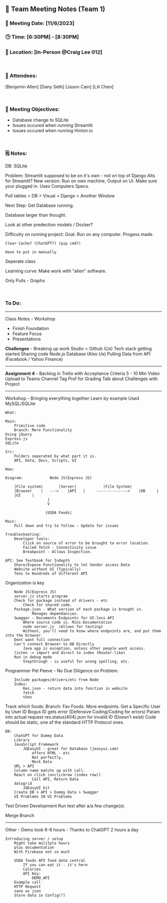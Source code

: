 ## 📝 Team Meeting Notes (Team 1)
### 📅 Meeting Date: [11/6/2023]
### 🕒 Time: [6:30PM] - [8:30PM]
### 📍 Location: [In-Person @Craig Lee 012]

<br>

### 📣 Attendees:
[Benjamin Allen]
[Dany Seth]
[Jason Cain]
[Lili Chen]

<br>

### 🎯 Meeting Objectives:
- Database change to SQLite
- Issues occured when running Streamlit
- Issues occured when running Hinton.io

<br>

### 🗒️ Notes:
DB: SQLite

Problem: Streamlit supposed to be on it's own - not on top of Django
	Alts for Streamlit?
		New version: Run on own machine, Output on UI. 
		Make sure your plugged in. Uses Computers Specs.

Pull tables > DB > Visual > Django > Another Window

Next Step: Get Database running.

Database larger than thought.

Look at other predection models / Docker?

Difficulty on running project:
	Goal: Run on any computer. Progess made.
	
	Clear Cache? (ChatGPT?) (pip cmd?)

	Have to put in manually

Seperate class

Learning curve: Make work with "alien" software.

Only Pulls - Graphs


<br>

### To Do:


-------------------------------------
Class Notes - Workshop

- Finish Foundation
- Feature Focus
- Presentations

**Challenges** -
	Breaking up work
	Studio > Github
	(Us) Tech stack getting started
		Sharing code
	Node.js Database
	(Also Us) Pulling Data from API (Facebook / Yahoo Finance)

-------------------------------------

**Assignment 4** - 
	Backlog in Trello with Acceptance Criteria
	5 - 10 Min Video	
		Upload to Teams Channel
		Tag Prof for Grading
	Talk about Challenges with Project

-------------------------------------

Workshop - Bringing everything together
	Learn by example
	Used MySQL/SQLite

	What:

	Main:
		Primitive code
		Branch: More Functionality
	Using jQuery
	Express.js
	SQLite

	Src:
		Folders seperated by what part it is.
		API, Data, Docs, Scripts, UI

	How:

	Diagram:			Node JS(Express JS)

		|File system|		|Server|			|File System|
		|Browser    |	--->	|API   |     -------------->	|DB	    |
		|UI	    |		
					   |
					   V

				      |USDA Foods|

	Main:
		Pull down and try to follow - Update for issues
			
	Troubleshooting:
		Developer tools:
			Click on source of error to be brought to error location.
			Failed fetch - Connectivity issue
			Breakpoint - Allows Inspection.

	API: See Textbook for Indepth 	
		Share/Expose Functionality to let Vendor access Data
		Website without UI (Typically)
		Tens to Hundreds of different API

Organization is key

		Node JS(Express JS)
		server.js starts program
		Check for package instead of drivers - etc
			Check for shared code.
		Package.json - What version of each package is brought in.
				Manages dependancies.
		Swagger - Documents Endpoints for UI-less API
			Where source code is. Mini-Documentation
			node server.js	(Allows for testing)
			Without, you'll need to know where endpoints are, and put them into the browser.
		Dont want full connection
		Can't connect Browser to DB Directly
			Java app is exception, unless other people want access.		
		listen -> import and direct to index (Router-like)		
		Run in debug mode
			Stepthrough - is useful for wrong spelling, etc.

Programmer Pet Peeve - No Due Diligence on Problem.

		Include packages/drivers/etc from Node
		Index:
			Res.json - return data into function in website
			fetch
			then
Track which foods:
	Branch: Fav Foods.
		More endpoints.
		Get a Specific User by User ID
			Bogus ID gets error (Defensive Coding/Coding for errors)
		Param into actual request
		res.status(404).json for invaild ID (Doesn't exist)
			Code should be static, one of the standard HTTP Protocol ones.

	DB:
		ChatGPT for Dummy Data
		Library
		JavaScript Framework
			JQEasyUI - great for Database (jeasyui.com)
				offers HTML - etc
				Not perfectly.
				Mock Data 		
		URL > API
		Column name matchs up with call.
		React on click (onclickrow (index row))
				Call API, Return Data
		datagrid
			JQEasyUI kit
		Create DB > API > Dummy Data > Swagger
		UI Problems IN UI Problems

Test Driven Development
	Run test after a/a few change(s).

Merge Branch

-------------------------------------

Other - 
	Demo took 6-8 hours - Thanks to ChatGPT
		2 hours a day

	Introducing server / setup
		Might take mulitple hours
		plus documentation
		With Firebase not so much

		USDA foods API food data central
			If you can eat it - it's here
			Calories
			API Key:
				DEMO_API
		Example call
		HTTP Request
		save as json
		Store data in Config(?)

		
		


